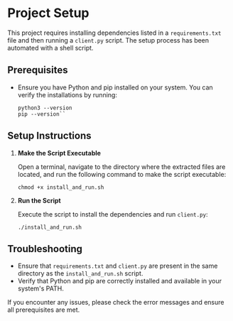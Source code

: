 
# Project Setup

This project requires installing dependencies listed in a `requirements.txt` file and then running a `client.py` script. The setup process has been automated with a shell script.

## Prerequisites

- Ensure you have Python and pip installed on your system. You can verify the installations by running:
  ```
  python3 --version
  pip --version`` 
## Setup Instructions
    
1.  **Make the Script Executable**
    
    Open a terminal, navigate to the directory where the extracted files are located, and run the following command to make the script executable:
    
       
    `chmod +x install_and_run.sh` 
    
3.  **Run the Script**
    
    Execute the script to install the dependencies and run `client.py`:
   
    `./install_and_run.sh` 
    

## Troubleshooting

-   Ensure that `requirements.txt` and `client.py` are present in the same directory as the `install_and_run.sh` script.
-   Verify that Python and pip are correctly installed and available in your system's PATH.

If you encounter any issues, please check the error messages and ensure all prerequisites are met.